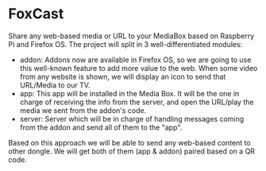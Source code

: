 # FoxCast

Share any web-based media or URL to your MediaBox based on Raspberry Pi and Firefox OS. The project will split in 3 well-differentiated modules:
- addon:
	Addons now are available in Firefox OS, so we are going to use this well-known feature to add more value to the web. When some video from any website is shown, we will display an icon to send that URL/Media to our TV.
- app:
	This app will be installed in the Media Box. It will be the one in charge of receiving the info from the server, and open the URL/play the media we sent from the addon's code.
- server:
	Server which will be in charge of handling messages coming from the addon and send all of them to the "app".

Based on this approach we will be able to send any web-based content to other dongle. We will get both of them (app & addon) paired based on a QR code.


